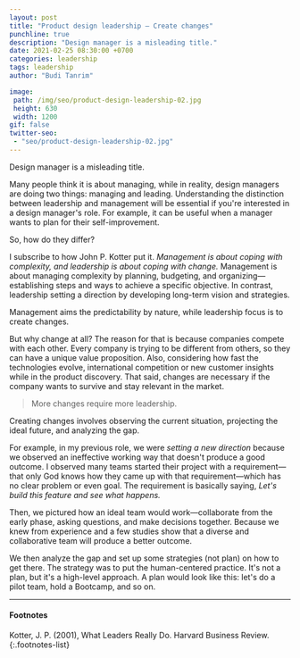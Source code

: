 ```yaml
---
layout: post
title: "Product design leadership — Create changes"
punchline: true
description: "Design manager is a misleading title."
date: 2021-02-25 08:30:00 +0700
categories: leadership
tags: leadership
author: "Budi Tanrim"

image:
 path: /img/seo/product-design-leadership-02.jpg
 height: 630
 width: 1200
gif: false
twitter-seo: 
 - "seo/product-design-leadership-02.jpg"
---
```


Design manager is a misleading title.

Many people think it is about managing, while in reality, design managers are doing two things: managing and leading. Understanding the distinction between leadership and management will be essential if you're interested in a design manager's role. For example, it can be useful when a manager wants to plan for their self-improvement.

So, how do they differ?

I subscribe to how John P. Kotter put it. _Management is about coping with complexity, and leadership is about coping with change._ Management is about managing complexity by planning, budgeting, and organizing—establishing steps and ways to achieve a specific objective. In contrast, leadership setting a direction by developing long-term vision and strategies.

Management aims the predictability by nature, while leadership focus is to create changes.

But why change at all? The reason for that is because companies compete with each other. Every company is trying to be different from others, so they can have a unique value proposition. Also, considering how fast the technologies evolve, international competition or new customer insights while in the product discovery. That said, changes are necessary if the company wants to survive and stay relevant in the market.

> More changes require more leadership.

Creating changes involves observing the current situation, projecting the ideal future, and analyzing the gap.

For example, in my previous role, we were *setting a new direction* because we observed an ineffective working way that doesn't produce a good outcome. I observed many teams started their project with a requirement—that only God knows how they came up with that requirement—which has no clear problem or even goal. The requirement is basically saying, *Let's build this feature and see what happens.*

Then, we pictured how an ideal team would work—collaborate from the early phase, asking questions, and make decisions together. Because we knew from experience and a few studies show that a diverse and collaborative team will produce a better outcome. 

We then analyze the gap and set up some strategies (not plan) on how to get there. The strategy was to put the human-centered practice. It's not a plan, but it's a high-level approach. A plan would look like this: let's do a pilot team, hold a Bootcamp, and so on.

---
#### Footnotes
Kotter, J. P. (2001), What Leaders Really Do. Harvard Business Review. 
{:.footnotes-list}